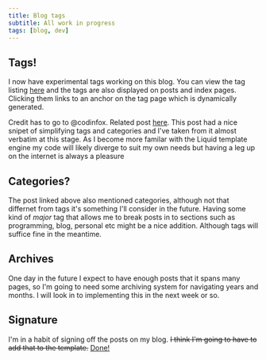 ```yaml
---
title: Blog tags
subtitle: All work in progress
tags: [blog, dev]
---
```


## Tags!

I now have experimental tags working on this blog. You can view the tag listing [here](/blog/tag) and the tags are
also displayed on posts and index pages. Clicking them links to an anchor on the tag page which is dynamically generated.

Credit has to go to @codinfox. Related post [here](https://codinfox.github.io/dev/2015/03/06/use-tags-and-categories-in-your-jekyll-based-github-pages/).
This post had a nice snipet of simplifying tags and categories and I've taken from it almost verbatim at this stage. As I become more
familar with the Liquid template engine my code will likely diverge to suit my own needs but having a leg up on the internet is always
a pleasure

## Categories?

The post linked above also mentioned categories, although not that differnet from tags it's something I'll consider in the future. 
Having some kind of *major* tag that allows me to break posts in to sections such as programming, blog, personal etc might be a nice
addition. Although tags will suffice fine in the meantime.

## Archives

One day in the future I expect to have enough posts that it spans many pages, so I'm going to need some archiving system for navigating
years and months. I will look in to implementing this in the next week or so.

## Signature

I'm in a habit of signing off the posts on my blog. <del>I think I'm going to have to add that to the template.</del>
[Done!](https://github.com/nevercast/nevercast.github.io/commit/2abe421390d8fee6ec2356e77660414145071257)
